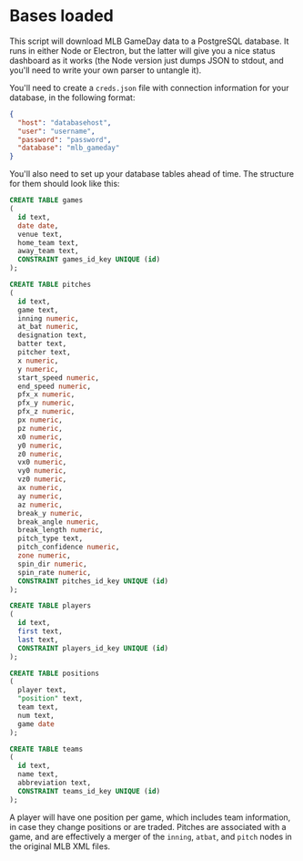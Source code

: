 Bases loaded
============

This script will download MLB GameDay data to a PostgreSQL database. It runs in either Node or Electron, but the latter will give you a nice status dashboard as it works (the Node version just dumps JSON to stdout, and you'll need to write your own parser to untangle it).

You'll need to create a `creds.json` file with connection information for your database, in the following format:

```json
{
  "host": "databasehost",
  "user": "username",
  "password": "password",
  "database": "mlb_gameday"
}
```

You'll also need to set up your database tables ahead of time. The structure for them should look like this:

```sql
CREATE TABLE games
(
  id text,
  date date,
  venue text,
  home_team text,
  away_team text,
  CONSTRAINT games_id_key UNIQUE (id)
);

CREATE TABLE pitches
(
  id text,
  game text,
  inning numeric,
  at_bat numeric,
  designation text,
  batter text,
  pitcher text,
  x numeric,
  y numeric,
  start_speed numeric,
  end_speed numeric,
  pfx_x numeric,
  pfx_y numeric,
  pfx_z numeric,
  px numeric,
  pz numeric,
  x0 numeric,
  y0 numeric,
  z0 numeric,
  vx0 numeric,
  vy0 numeric,
  vz0 numeric,
  ax numeric,
  ay numeric,
  az numeric,
  break_y numeric,
  break_angle numeric,
  break_length numeric,
  pitch_type text,
  pitch_confidence numeric,
  zone numeric,
  spin_dir numeric,
  spin_rate numeric,
  CONSTRAINT pitches_id_key UNIQUE (id)
);

CREATE TABLE players
(
  id text,
  first text,
  last text,
  CONSTRAINT players_id_key UNIQUE (id)
);

CREATE TABLE positions
(
  player text,
  "position" text,
  team text,
  num text,
  game date
);

CREATE TABLE teams
(
  id text,
  name text,
  abbreviation text,
  CONSTRAINT teams_id_key UNIQUE (id)
);
```

A player will have one position per game, which includes team information, in case they change positions or are traded. Pitches are associated with a game, and are effectively a merger of the `inning`, `atbat`, and `pitch` nodes in the original MLB XML files.